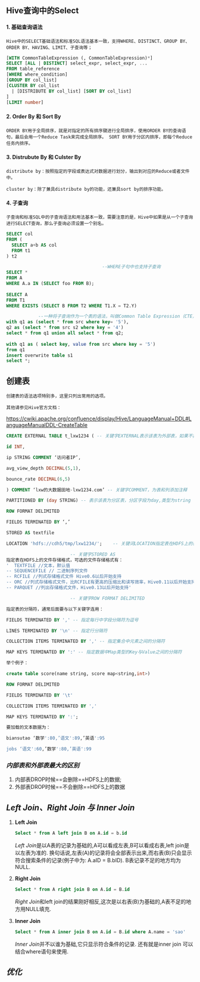 ## Hive查询中的Select

#### 1. 基础查询语法

	Hive中的SELECT基础语法和标准SQL语法基本一致，支持WHERE、DISTINCT、GROUP BY、ORDER BY、HAVING、LIMIT、子查询等；

```sql
[WITH CommonTableExpression (, CommonTableExpression)*]  
SELECT [ALL | DISTINCT] select_expr, select_expr, ...
FROM table_reference
[WHERE where_condition]
[GROUP BY col_list]
[CLUSTER BY col_list
  | [DISTRIBUTE BY col_list] [SORT BY col_list]
]
[LIMIT number]
```

#### 2. Order By 和 Sort By

	ORDER BY用于全局排序，就是对指定的所有排序键进行全局排序，使用ORDER BY的查询语句，最后会用一个Reduce Task来完成全局排序。 SORT BY用于分区内排序，即每个Reduce任务内排序。

#### 3. Distrubute By 和 Culster By

	distribute by：按照指定的字段或表达式对数据进行划分，输出到对应的Reduce或者文件中。 
	
	cluster by：除了兼具distribute by的功能，还兼具sort by的排序功能。 

#### 4. 子查询

	子查询和标准SQL中的子查询语法和用法基本一致，需要注意的是，Hive中如果是从一个子查询进行SELECT查询，那么子查询必须设置一个别名。

```sql
SELECT col
FROM (
  SELECT a+b AS col
  FROM t1
) t2
```

```sql
									--WHERE子句中也支持子查询
SELECT *
FROM A
WHERE A.a IN (SELECT foo FROM B);
 
SELECT A
FROM T1
WHERE EXISTS (SELECT B FROM T2 WHERE T1.X = T2.Y)
```

```sql
			--一种将子查询作为一个表的语法，叫做Common Table Expression（CTE）
with q1 as (select * from src where key= '5'),
q2 as (select * from src s2 where key = '4')
select * from q1 union all select * from q2;
 
with q1 as ( select key, value from src where key = '5')
from q1
insert overwrite table s1
select *;
```

## 创建表

	创建表的语法选项特别多，这里只列出常用的选项。
	
	其他请参见Hive官方文档：

<https://cwiki.apache.org/confluence/display/Hive/LanguageManual+DDL#LanguageManualDDL-CreateTable>

```sql
CREATE EXTERNAL TABLE t_lxw1234 ( -- 关键字EXTERNAL表示该表为外部表，如果不指定EXTERNAL关键字，则表示内部表

id INT,

ip STRING COMMENT ‘访问者IP’,

avg_view_depth DECIMAL(5,1),

bounce_rate DECIMAL(6,5)

) COMMENT ‘lxw的大数据田地-lxw1234.com’ -- 关键字COMMENT，为表和列添加注释

PARTITIONED BY (day STRING)	-- 表示该表为分区表，分区字段为day,类型为string

ROW FORMAT DELIMITED

FIELDS TERMINATED BY ‘,’

STORED AS textfile

LOCATION 'hdfs://cdh5/tmp/lxw1234/';	-- 关键词LOCATION指定表在HDFS上的存储位置。

						-- 关键字STORED AS
指定表在HDFS上的文件存储格式，可选的文件存储格式有：
'  TEXTFILE //文本，默认值
-- SEQUENCEFILE // 二进制序列文件
-- RCFILE //列式存储格式文件 Hive0.6以后开始支持
-- ORC //列式存储格式文件，比RCFILE有更高的压缩比和读写效率，Hive0.11以后开始支持
-- PARQUET //列出存储格式文件，Hive0.13以后开始支持'

						-- 关键字ROW FORMAT DELIMITED

指定表的分隔符，通常后面要与以下关键字连用：

FIELDS TERMINATED BY ',' -- 指定每行中字段分隔符为逗号

LINES TERMINATED BY '\n' -- 指定行分隔符

COLLECTION ITEMS TERMINATED BY ',' -- 指定集合中元素之间的分隔符

MAP KEYS TERMINATED BY ':' -- 指定数据中Map类型的Key与Value之间的分隔符

举个例子：

create table score(name string, score map<string,int>)

ROW FORMAT DELIMITED

FIELDS TERMINATED BY '\t'

COLLECTION ITEMS TERMINATED BY ','

MAP KEYS TERMINATED BY ':';

要加载的文本数据为：

biansutao ‘数学':80,’语文':89,’英语':95

jobs ‘语文':60,’数学':80,’英语':99
```

### *内部表和外部表最大的区别*

1. 内部表DROP时候==会删除==HDFS上的数据;
2. 外部表DROP时候==不会删除==HDFS上的数据

## *Left Join、Right Join 与 Inner Join*

1. **Left Join**

   ```sql
   Select * from A left join B on A.id = b.id
   ```

   	*Left Join*是以A表的记录为基础的,A可以看成左表,B可以看成右表,left join是以左表为准的. 换句话说,左表(A)的记录将会全部表示出来,而右表(B)只会显示符合搜索条件的记录(例子中为: A.aID = B.bID). B表记录不足的地方均为NULL.

2. **Right Join**

   ```sql
   Select * from A right join B on A.id = B.id
   ```

   	*Right Join*和left join的结果刚好相反,这次是以右表(B)为基础的,A表不足的地方用NULL填充.

3. **Inner Join**

   ```sql
   Select * from A inner join B on A.id = B.id where A.name = 'sao'
   ```

   	*Inner Join*并不以谁为基础,它只显示符合条件的记录.  还有就是inner join 可以结合where语句来使用.

## *优化*





